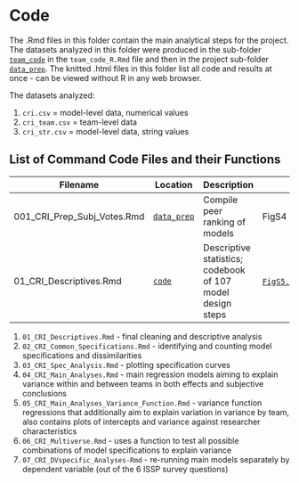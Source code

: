 # Code

The .Rmd files in this folder contain the main analytical steps for the project. The datasets analyzed in this folder were produced in the sub-folder [`team_code`](../team_code) in the  `team_code_R.Rmd` file and then in the project sub-folder [`data_prep`](../data_prep). The knitted .html files in this folder list all code and results at once - can be viewed without R in any web browser.

The datasets analyzed:

1. `cri.csv` = model-level data, numerical values
2. `cri_team.csv` = team-level data
3. `cri_str.csv` = model-level data, string values

## List of Command Code Files and their Functions

|Filename|Location|Description|Output|
|---------|------|------------------------|----------------|
|001_CRI_Prep_Subj_Votes.Rmd|[`data_prep`](../data_prep)|Compile peer ranking of models|FigS4|
|01_CRI_Descriptives.Rmd|[`code`](../code)|Descriptive statistics; codebook of 107 model design steps|[`FigS5.png`](../results/FigS5.png);FigS10.png|


1. `01_CRI_Descriptives.Rmd` - final cleaning and descriptive analysis
2. `02_CRI_Common_Specifications.Rmd` - identifying and counting model specifications and dissimilarities
3. `03_CRI_Spec_Analysis.Rmd` - plotting specification curves
4. `04_CRI_Main_Analyses.Rmd` - main regression models aiming to explain variance within and between teams in both effects and subjective conclusions
5. `05_CRI_Main_Analyses_Variance_Function.Rmd` - variance function regressions that additionally aim to explain variation in variance by team, also contains plots of intercepts and variance against researcher characteristics
6. `06_CRI_Multiverse.Rmd` - uses a function to test all possible combinations of model specifications to explain variance
7. `07_CRI_DVspecific_Analyses-Rmd` - re-running main models separately by dependent variable (out of the 6 ISSP survey questions)